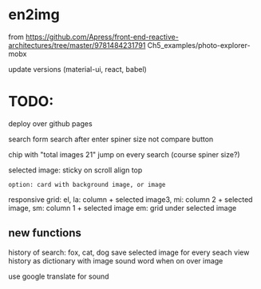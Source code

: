 # en2img

from
https://github.com/Apress/front-end-reactive-architectures/tree/master/9781484231791      Ch5_examples/photo-explorer-mobx

update versions (material-ui, react, babel)


TODO:
=====
deploy over github pages

search form
	search after enter
	spiner size not compare button

chip with "total images 21" jump on every search (course spiner size?)

selected image: 
	sticky on scroll
	align top

	option: card with background image, or image

responsive
	grid:
		el, la: column + selected image3, 
		mi: column 2 + selected image, 
		sm: column 1 + selected image
		em: grid under selected image


new functions
-------------
history of search: fox, cat, dog
save selected image for every seach
view history as dictionary with image
sound word when on over image


use
google translate for sound